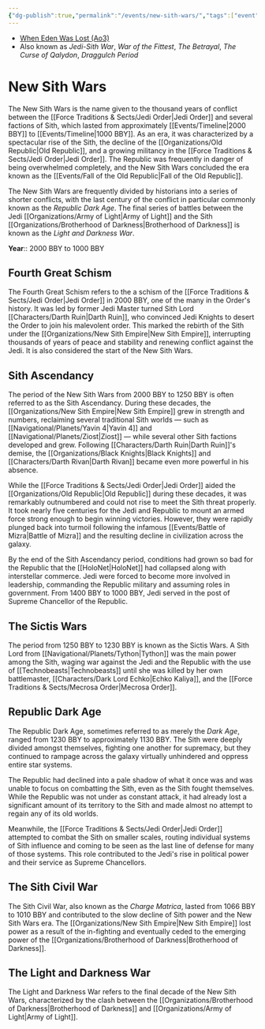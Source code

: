 ```yaml
---
{"dg-publish":true,"permalink":"/events/new-sith-wars/","tags":["event","war","unfinished"],"noteIcon":"saber1"}
---
```


- [When Eden Was Lost (Ao3)](https://archiveofourown.org/works/19334440)
- Also known as *Jedi-Sith War*, *War of the Fittest*, *The Betrayal*, *The Curse of Qalydon*, *Draggulch Period*
# New Sith Wars
The New Sith Wars is the name given to the thousand years of conflict between the [[Force Traditions & Sects/Jedi Order\|Jedi Order]] and several factions of Sith, which lasted from approximately [[Events/Timeline\|2000 BBY]] to [[Events/Timeline\|1000 BBY]]. As an era, it was characterized by a spectacular rise of the Sith, the decline of the [[Organizations/Old Republic\|Old Republic]], and a growing militancy in the [[Force Traditions & Sects/Jedi Order\|Jedi Order]]. The Republic was frequently in danger of being overwhelmed completely, and the New Sith Wars concluded the era known as the [[Events/Fall of the Old Republic\|Fall of the Old Republic]].

The New Sith Wars are frequently divided by historians into a series of shorter conflicts, with the last century of the conflict in particular commonly known as the *Republic Dark Age*. The final series of battles between the Jedi [[Organizations/Army of Light\|Army of Light]] and the Sith [[Organizations/Brotherhood of Darkness\|Brotherhood of Darkness]] is known as the *Light and Darkness War*. 

**Year**:: 2000 BBY to 1000 BBY
## Fourth Great Schism
The Fourth Great Schism refers to the a schism of the [[Force Traditions & Sects/Jedi Order\|Jedi Order]] in 2000 BBY, one of the many in the Order's history. It was led by former Jedi Master turned Sith Lord [[Characters/Darth Ruin\|Darth Ruin]], who convinced Jedi Knights to desert the Order to join his malevolent order. This marked the rebirth of the Sith under the [[Organizations/New Sith Empire\|New Sith Empire]], interrupting thousands of years of peace and stability and renewing conflict against the Jedi. It is also considered the start of the New Sith Wars.
## Sith Ascendancy
The period of the New Sith Wars from 2000 BBY to 1250 BBY is often referred to as the Sith Ascendancy. During these decades, the [[Organizations/New Sith Empire\|New Sith Empire]] grew in strength and numbers, reclaiming several traditional Sith worlds — such as [[Navigational/Planets/Yavin 4\|Yavin 4]] and [[Navigational/Planets/Ziost\|Ziost]] — while several other Sith factions developed and grew. Following [[Characters/Darth Ruin\|Darth Ruin]]'s demise, the [[Organizations/Black Knights\|Black Knights]] and [[Characters/Darth Rivan\|Darth Rivan]] became even more powerful in his absence. 

While the [[Force Traditions & Sects/Jedi Order\|Jedi Order]] aided the [[Organizations/Old Republic\|Old Republic]] during these decades, it was remarkably outnumbered and could not rise to meet the Sith threat properly. It took nearly five centuries for the Jedi and Republic to mount an armed force strong enough to begin winning victories. However, they were rapidly plunged back into turmoil following the infamous [[Events/Battle of Mizra\|Battle of Mizra]] and the resulting decline in civilization across the galaxy. 

By the end of the Sith Ascendancy period, conditions had grown so bad for the Republic that the [[HoloNet\|HoloNet]] had collapsed along with interstellar commerce. Jedi were forced to become more involved in leadership, commanding the Republic military and assuming roles in government. From 1400 BBY to 1000 BBY, Jedi served in the post of Supreme Chancellor of the Republic.
## The Sictis Wars
The period from 1250 BBY to 1230 BBY is known as the Sictis Wars. A Sith Lord from [[Navigational/Planets/Tython\|Tython]] was the main power among the Sith, waging war against the Jedi and the Republic with the use of [[Technobeasts\|Technobeasts]] until she was killed by her own battlemaster, [[Characters/Dark Lord Echko\|Echko Kaliya]], and the [[Force Traditions & Sects/Mecrosa Order\|Mecrosa Order]]. 
## Republic Dark Age
The Republic Dark Age, sometimes referred to as merely the *Dark Age*, ranged from 1230 BBY to approximately 1130 BBY. The Sith were deeply divided amongst themselves, fighting one another for supremacy, but they continued to rampage across the galaxy virtually unhindered and oppress entire star systems. 

The Republic had declined into a pale shadow of what it once was and was unable to focus on combatting the Sith, even as the Sith fought themselves. While the Republic was not under as constant attack, it had already lost a significant amount of its territory to the Sith and made almost no attempt to regain any of its old worlds. 

Meanwhile, the [[Force Traditions & Sects/Jedi Order\|Jedi Order]] attempted to combat the Sith on smaller scales, routing individual systems of Sith influence and coming to be seen as the last line of defense for many of those systems. This role contributed to the Jedi's rise in political power and their service as Supreme Chancellors. 
## The Sith Civil War
The Sith Civil War, also known as the *Charge Matrica*, lasted from 1066 BBY to 1010 BBY and contributed to the slow decline of Sith power and the New Sith Wars era. The [[Organizations/New Sith Empire\|New Sith Empire]] lost power as a result of the in-fighting and eventually ceded to the emerging power of the [[Organizations/Brotherhood of Darkness\|Brotherhood of Darkness]]. 
## The Light and Darkness War
The Light and Darkness War refers to the final decade of the New Sith Wars, characterized by the clash between the [[Organizations/Brotherhood of Darkness\|Brotherhood of Darkness]] and [[Organizations/Army of Light\|Army of Light]]. 